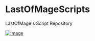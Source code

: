 # LastOfMageScripts

LastOfMage's Script Repository

[![image](https://github.com/Team-Omoshiroi/LastOfMageScripts/assets/96556920/a5b32339-df49-43a2-a79e-18fb8c22d364)](https://youtu.be/anLzbFqLt1k?si=2c7ERZmQFTP7PROx)
